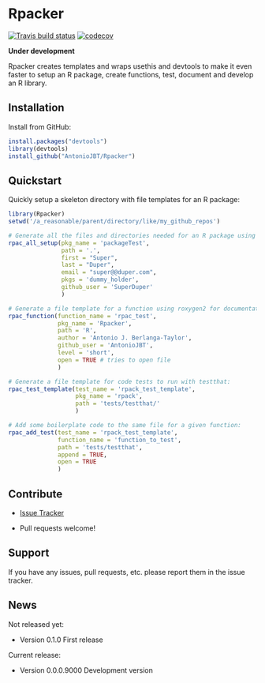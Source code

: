 
# Rpacker

[![Travis build status](https://travis-ci.org/AntonioJBT/Rpacker.svg?branch=master)](https://travis-ci.org/AntonioJBT/Rpacker)
[![codecov](https://codecov.io/gh/AntonioJBT/Rpacker/branch/master/graph/badge.svg)](https://codecov.io/gh/AntonioJBT/Rpacker)

**Under development**

Rpacker creates templates and wraps usethis and devtools to make it even faster to setup an R package, create functions, test, document and develop an R library. 

## Installation

<!---
You can install the released version of Rpacker from [CRAN](https://CRAN.R-project.org) with:

``` r
install.packages("Rpacker")
```
--->

Install from GitHub:
``` r
install.packages("devtools")
library(devtools)
install_github("AntonioJBT/Rpacker")
```


## Quickstart

Quickly setup a skeleton directory with file templates for an R package:

``` r
library(Rpacker)
setwd('/a_reasonable/parent/directory/like/my_github_repos')

# Generate all the files and directories needed for an R package using the devtools workflow:
rpac_all_setup(pkg_name = 'packageTest',
               path = '.',
               first = "Super",
               last = "Duper",
               email = "super@@duper.com",
               pkgs = 'dummy_holder',
               github_user = 'SuperDuper'
               )

# Generate a file template for a function using roxygen2 for documentation:
rpac_function(function_name = 'rpac_test',
              pkg_name = 'Rpacker',
              path = 'R',
              author = 'Antonio J. Berlanga-Taylor',
              github_user = 'AntonioJBT',
              level = 'short',
              open = TRUE # tries to open file
              )

# Generate a file template for code tests to run with testthat:
rpac_test_template(test_name = 'rpack_test_template',
                   pkg_name = 'rpack',
                   path = 'tests/testthat/'
                   )

# Add some boilerplate code to the same file for a given function:
rpac_add_test(test_name = 'rpack_test_template',
              function_name = 'function_to_test',
              path = 'tests/testthat',
              append = TRUE,
              open = TRUE
              )

```


## Contribute

- [Issue Tracker](https://github.com/AntonioJBT/Rpacker/issues)

- Pull requests welcome!


Support
-------

If you have any issues, pull requests, etc. please report them in the issue tracker.

## News

Not released yet:

- Version 0.1.0
  First release

Current release:

- Version 0.0.0.9000
  Development version



